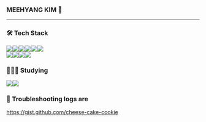 ### MEEHYANG KIM 🍰 

---
### 🛠️ Tech Stack

<div style="display:flex;">
<img src="https://img.shields.io/badge/html5-E34F26?style=flat-square&logo=html5&logoColor=white"/>
<img src="https://img.shields.io/badge/css3-1572B6?style=flat-square&logo=css3&logoColor=white"/>
<img src="https://img.shields.io/badge/sass.js-CC6699?style=flat-square&logo=Sass&logoColor=fff"/>
<img src="https://img.shields.io/badge/javascript-F7DF1E?style=flat-square&logo=javascript&logoColor=333"/>
<img src="https://img.shields.io/badge/Vue.js-4FC08D?style=flat-square&logo=vue-dot-js&logoColor=fff"/>
<img src="https://img.shields.io/badge/Nuxt.js-4FC08D?style=flat-square&logo=nuxt-dot-js&logoColor=fff"/>
</div>

<div style="display:flex;">
<img src="https://img.shields.io/badge/PHP-777BB4?style=flat-square&logo=PHP&logoColor=white"/>
<img src="https://img.shields.io/badge/CakePHP-D33C43?style=flat-square&logo=CakePHP&logoColor=white"/>
<img src="https://img.shields.io/badge/CodeIgniter-EF4223?style=flat-square&logo=CodeIgniter&logoColor=white"/>
<img src="https://img.shields.io/badge/Laravel-FF2D20?style=flat-square&logo=Laravel&logoColor=white"/>
</div>

### 🤸🏻‍♂️ Studying
<div style="display:flex;">
<img src="https://img.shields.io/badge/React-61DAFB?style=flat-square&logo=React&logoColor=000"/>
<img src="https://img.shields.io/badge/Typescript-3178C6?style=flat-square&logo=Typescript&logoColor=white"/>
</div>

### 🤪 Troubleshooting logs are
https://gist.github.com/cheese-cake-cookie
